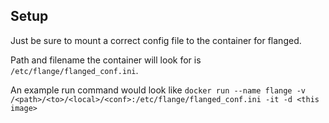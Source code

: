 ## Setup
Just be sure to mount a correct config file to the container for flanged.

Path and filename the container will look for is `/etc/flange/flanged_conf.ini`.

An example run command would look like `docker run --name flange -v /<path>/<to>/<local>/<conf>:/etc/flange/flanged_conf.ini -it -d <this image>`
